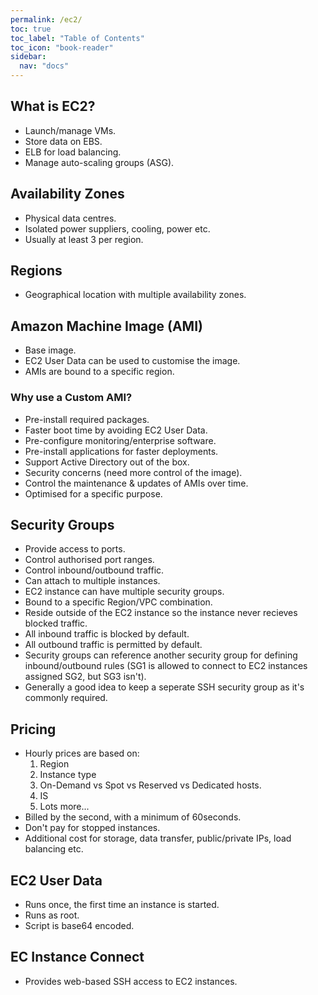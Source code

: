 ```yaml
---
permalink: /ec2/
toc: true
toc_label: "Table of Contents"
toc_icon: "book-reader"
sidebar:
  nav: "docs"
---
```


## What is EC2?

- Launch/manage VMs.
- Store data on EBS.
- ELB for load balancing.
- Manage auto-scaling groups (ASG).

## Availability Zones

- Physical data centres.
- Isolated power suppliers, cooling, power etc.
- Usually at least 3 per region.

## Regions

- Geographical location with multiple availability zones.

## Amazon Machine Image (AMI)

- Base image.
- EC2 User Data can be used to customise the image.
- AMIs are bound to a specific region.

### Why use a Custom AMI?

- Pre-install required packages.
- Faster boot time by avoiding EC2 User Data.
- Pre-configure monitoring/enterprise software.
- Pre-install applications for faster deployments.
- Support Active Directory out of the box.
- Security concerns (need more control of the image).
- Control the maintenance & updates of AMIs over time.
- Optimised for a specific purpose.

## Security Groups

- Provide access to ports.
- Control authorised port ranges.
- Control inbound/outbound traffic.
- Can attach to multiple instances.
- EC2 instance can have multiple security groups.
- Bound to a specific Region/VPC combination.
- Reside outside of the EC2 instance so the instance never recieves blocked traffic.
- All inbound traffic is blocked by default.
- All outbound traffic is permitted by default.
- Security groups can reference another security group for defining inbound/outbound rules (SG1 is allowed to connect to EC2 instances assigned SG2, but SG3 isn't).
- Generally a good idea to keep a seperate SSH security group as it's commonly required.

## Pricing

- Hourly prices are based on:
    1. Region
    2. Instance type
    3. On-Demand vs Spot vs Reserved vs Dedicated hosts.
    4. IS
    5. Lots more...
- Billed by the second, with a minimum of 60seconds.
- Don't pay for stopped instances.
- Additional cost for storage, data transfer, public/private IPs, load balancing etc.


## EC2 User Data

- Runs once, the first time an instance is started.
- Runs as root.
- Script is base64 encoded.

## EC Instance Connect

- Provides web-based SSH access to EC2 instances.

